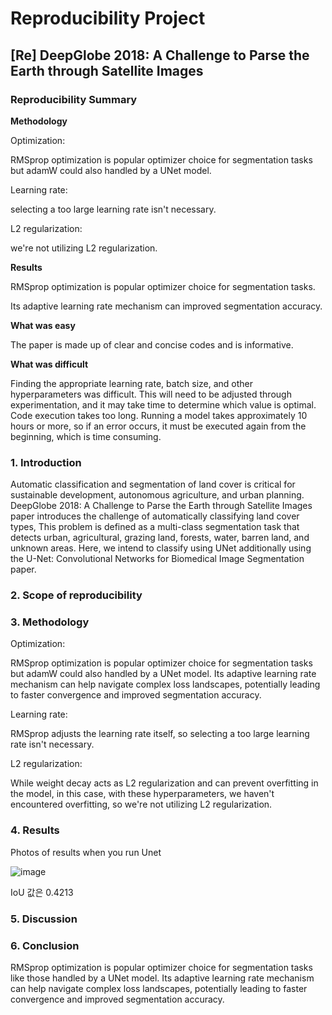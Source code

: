 # Reproducibility Project
## [Re] DeepGlobe 2018: A Challenge to Parse the Earth through Satellite Images  


### Reproducibility Summary  


**Methodology**  

Optimization:  

RMSprop optimization is popular optimizer choice for segmentation tasks but adamW could also handled by a UNet model.  

Learning rate:  

selecting a too large learning rate isn't necessary.  

L2 regularization:   

we're not utilizing L2 regularization.

**Results**  

RMSprop  optimization is popular optimizer choice for segmentation tasks.  

Its adaptive learning rate mechanism can improved segmentation accuracy.  

**What was easy**    

The paper is made up of clear and concise codes and is informative.

**What was difficult**  

Finding the appropriate learning rate, batch size, and other hyperparameters was difficult. This will need to be adjusted through experimentation, and it may take time to determine which value is optimal. Code execution takes too long. Running a model takes approximately 10 hours or more, so if an error occurs, it must be executed again from the beginning, which is time consuming.

### 1. Introduction
Automatic classification and segmentation of land cover is critical for sustainable development, autonomous agriculture, and urban planning. DeepGlobe 2018: A Challenge to Parse the Earth through Satellite Images paper introduces the challenge of automatically classifying land cover types, This problem is defined as a multi-class segmentation task that detects urban, agricultural, grazing land, forests, water, barren land, and unknown areas. Here, we intend to classify using UNet additionally using the U-Net: Convolutional Networks for Biomedical Image Segmentation paper.

### 2. Scope of reproducibility

### 3. Methodology  

Optimization:  

RMSprop optimization is popular optimizer choice for segmentation tasks but adamW could also handled by a UNet model. Its adaptive learning rate mechanism can help navigate complex loss landscapes, potentially leading to faster convergence and improved segmentation accuracy. 

Learning rate:  

RMSprop adjusts the learning rate itself, so selecting a too large learning rate isn't necessary.

L2 regularization:  

While weight decay acts as L2 regularization and can prevent overfitting in the model, in this case, with these hyperparameters, we haven't encountered overfitting, so we're not utilizing L2 regularization.

### 4. Results  

Photos of results when you run Unet 

![image](https://github.com/jimmynkim/HW3/assets/75557016/8ef302a0-3e4f-43f6-a516-5c721f3c9ea7)  

IoU 값은 0.4213

### 5. Discussion


### 6. Conclusion
RMSprop  optimization is popular optimizer choice for segmentation tasks  like those handled by a UNet model. Its adaptive learning rate mechanism can help navigate complex loss landscapes, potentially leading to faster convergence and improved segmentation accuracy. 
